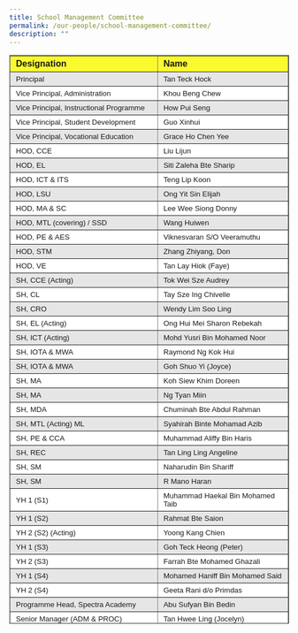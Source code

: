 ```yaml
---
title: School Management Committee
permalink: /our-people/school-management-committee/
description: ""
---
```



<table border="1" width="600" style="box-sizing: inherit; border-collapse: collapse; border-spacing: 0px; max-width: 100%; width: 604.344px; height: 1027px;"><tbody style="box-sizing: inherit;"><tr style="box-sizing: inherit; background: rgb(255, 255, 255); height: 25px;"><td width="386" style="box-sizing: inherit; padding: 5px 10px; background-color: rgb(250, 250, 47); width: 360px; height: 25px;"><span style="box-sizing: inherit; font-family: &quot;trebuchet ms&quot;, geneva, sans-serif; font-size: 12pt;"><strong style="box-sizing: inherit; font-weight: bold;">Designation</strong></span></td><td width="355" style="box-sizing: inherit; padding: 5px 10px; background-color: rgb(250, 250, 47); width: 320px; height: 25px;"><span style="box-sizing: inherit; font-family: &quot;trebuchet ms&quot;, geneva, sans-serif; font-size: 12pt;"><strong style="box-sizing: inherit; font-weight: bold;">Name</strong></span></td></tr><tr style="box-sizing: inherit; background: rgb(230, 230, 230); height: 24px;"><td width="386" style="box-sizing: inherit; padding: 5px 10px; width: 360px; height: 24px;"><span style="box-sizing: inherit; font-family: &quot;trebuchet ms&quot;, geneva, sans-serif; font-size: 10pt;">Principal</span></td><td width="355" style="box-sizing: inherit; padding: 5px 10px; width: 320px; height: 24px;"><span style="box-sizing: inherit; font-family: &quot;trebuchet ms&quot;, geneva, sans-serif; font-size: 10pt;">Tan Teck Hock</span></td></tr><tr style="box-sizing: inherit; background: rgb(255, 255, 255); height: 24px;"><td style="box-sizing: inherit; padding: 5px 10px; width: 360px; height: 24px;"><span style="box-sizing: inherit; font-family: &quot;trebuchet ms&quot;, geneva, sans-serif; font-size: 10pt;">Vice Principal, Administration</span></td><td style="box-sizing: inherit; padding: 5px 10px; width: 320px; height: 24px;"><span style="box-sizing: inherit; font-family: &quot;trebuchet ms&quot;, geneva, sans-serif; font-size: 10pt;">Khou Beng Chew</span></td></tr><tr style="box-sizing: inherit; background: rgb(230, 230, 230); height: 24px;"><td width="386" style="box-sizing: inherit; padding: 5px 10px; width: 360px; height: 24px;"><span style="box-sizing: inherit; font-family: &quot;trebuchet ms&quot;, geneva, sans-serif; font-size: 10pt;">Vice Principal, Instructional Programme</span></td><td style="box-sizing: inherit; padding: 5px 10px; width: 320px; height: 24px;"><span style="box-sizing: inherit; font-family: &quot;trebuchet ms&quot;, geneva, sans-serif; font-size: 10pt;">How Pui Seng</span></td></tr><tr style="box-sizing: inherit; background: rgb(255, 255, 255); height: 25px;"><td style="box-sizing: inherit; padding: 5px 10px; width: 360px; height: 25px;"><span style="box-sizing: inherit; font-family: &quot;trebuchet ms&quot;, geneva, sans-serif; font-size: 10pt;">Vice Principal, Student Development</span></td><td style="box-sizing: inherit; padding: 5px 10px; width: 320px; height: 25px;"><span style="box-sizing: inherit; font-family: &quot;trebuchet ms&quot;, geneva, sans-serif; font-size: 10pt;">Guo Xinhui</span></td></tr><tr style="box-sizing: inherit; background: rgb(230, 230, 230); height: 25px;"><td style="box-sizing: inherit; padding: 5px 10px; width: 360px; height: 25px;"><span style="box-sizing: inherit; font-family: &quot;trebuchet ms&quot;, geneva, sans-serif; font-size: 10pt;">Vice Principal, Vocational Education</span></td><td style="box-sizing: inherit; padding: 5px 10px; width: 320px; height: 25px;"><span style="box-sizing: inherit; font-family: &quot;trebuchet ms&quot;, geneva, sans-serif; font-size: 10pt;">Grace Ho Chen Yee</span></td></tr><tr style="box-sizing: inherit; background: rgb(255, 255, 255); height: 24px;"><td style="box-sizing: inherit; padding: 5px 10px; width: 360px; height: 24px;"><span style="box-sizing: inherit; font-family: &quot;trebuchet ms&quot;, geneva, sans-serif; font-size: 10pt;">HOD, CCE</span></td><td style="box-sizing: inherit; padding: 5px 10px; width: 320px; height: 24px;"><span style="box-sizing: inherit; font-family: &quot;trebuchet ms&quot;, geneva, sans-serif; font-size: 10pt;">Liu Lijun</span></td></tr><tr style="box-sizing: inherit; background: rgb(230, 230, 230); height: 25px;"><td style="box-sizing: inherit; padding: 5px 10px; width: 360px; height: 25px;"><span style="box-sizing: inherit; font-family: &quot;trebuchet ms&quot;, geneva, sans-serif; font-size: 10pt;">HOD, EL</span></td><td style="box-sizing: inherit; padding: 5px 10px; width: 320px; height: 25px;"><span style="box-sizing: inherit; font-family: &quot;trebuchet ms&quot;, geneva, sans-serif; font-size: 10pt;">Siti Zaleha Bte Sharip</span></td></tr><tr style="box-sizing: inherit; background: rgb(255, 255, 255); height: 24px;"><td style="box-sizing: inherit; padding: 5px 10px; width: 360px; height: 24px;"><span style="box-sizing: inherit; font-family: &quot;trebuchet ms&quot;, geneva, sans-serif; font-size: 10pt;">HOD, ICT &amp; ITS</span></td><td style="box-sizing: inherit; padding: 5px 10px; width: 320px; height: 24px;"><span style="box-sizing: inherit; font-family: &quot;trebuchet ms&quot;, geneva, sans-serif; font-size: 10pt;">Teng Lip Koon</span></td></tr><tr style="box-sizing: inherit; background: rgb(230, 230, 230); height: 24px;"><td style="box-sizing: inherit; padding: 5px 10px; width: 360px; height: 24px;"><span style="box-sizing: inherit; font-family: &quot;trebuchet ms&quot;, geneva, sans-serif; font-size: 10pt;">HOD, LSU</span></td><td style="box-sizing: inherit; padding: 5px 10px; width: 320px; height: 24px;"><span style="box-sizing: inherit; font-family: &quot;trebuchet ms&quot;, geneva, sans-serif; font-size: 10pt;">Ong Yit Sin Elijah</span></td></tr><tr style="box-sizing: inherit; background: rgb(255, 255, 255); height: 24px;"><td style="box-sizing: inherit; padding: 5px 10px; width: 360px; height: 24px;"><span style="box-sizing: inherit; font-family: &quot;trebuchet ms&quot;, geneva, sans-serif; font-size: 10pt;">HOD, MA &amp; SC</span></td><td style="box-sizing: inherit; padding: 5px 10px; width: 320px; height: 24px;"><span style="box-sizing: inherit; font-family: &quot;trebuchet ms&quot;, geneva, sans-serif; font-size: 10pt;">Lee Wee Siong Donny</span></td></tr><tr style="box-sizing: inherit; background: rgb(230, 230, 230); height: 25px;"><td style="box-sizing: inherit; padding: 5px 10px; width: 360px; height: 25px;"><span style="box-sizing: inherit; font-family: &quot;trebuchet ms&quot;, geneva, sans-serif; font-size: 10pt;">HOD, MTL (covering) / SSD</span></td><td style="box-sizing: inherit; padding: 5px 10px; width: 320px; height: 25px;"><span style="box-sizing: inherit; font-family: &quot;trebuchet ms&quot;, geneva, sans-serif; font-size: 10pt;">Wang Huiwen</span></td></tr><tr style="box-sizing: inherit; background: rgb(255, 255, 255); height: 24px;"><td style="box-sizing: inherit; padding: 5px 10px; width: 360px; height: 24px;"><span style="box-sizing: inherit; font-family: &quot;trebuchet ms&quot;, geneva, sans-serif; font-size: 10pt;">HOD, PE &amp; AES</span></td><td style="box-sizing: inherit; padding: 5px 10px; width: 320px; height: 24px;"><span style="box-sizing: inherit; font-family: &quot;trebuchet ms&quot;, geneva, sans-serif; font-size: 10pt;">Viknesvaran S/O Veeramuthu</span></td></tr><tr style="box-sizing: inherit; background: rgb(230, 230, 230); height: 25px;"><td style="box-sizing: inherit; padding: 5px 10px; width: 360px; height: 25px;"><span style="box-sizing: inherit; font-family: &quot;trebuchet ms&quot;, geneva, sans-serif; font-size: 10pt;">HOD, STM</span></td><td style="box-sizing: inherit; padding: 5px 10px; width: 320px; height: 25px;"><span style="box-sizing: inherit; font-family: &quot;trebuchet ms&quot;, geneva, sans-serif; font-size: 10pt;">Zhang Zhiyang, Don</span></td></tr><tr style="box-sizing: inherit; background: rgb(255, 255, 255); height: 25px;"><td style="box-sizing: inherit; padding: 5px 10px; width: 360px; height: 25px;"><span style="box-sizing: inherit; font-family: &quot;trebuchet ms&quot;, geneva, sans-serif; font-size: 10pt;">HOD, VE</span></td><td style="box-sizing: inherit; padding: 5px 10px; width: 320px; height: 25px;"><span style="box-sizing: inherit; font-family: &quot;trebuchet ms&quot;, geneva, sans-serif; font-size: 10pt;">Tan Lay Hiok (Faye)</span></td></tr><tr style="box-sizing: inherit; background: rgb(230, 230, 230); height: 25px;"><td style="box-sizing: inherit; padding: 5px 10px; width: 360px; height: 25px;"><span style="box-sizing: inherit; font-family: &quot;trebuchet ms&quot;, geneva, sans-serif; font-size: 10pt;">SH, CCE (Acting)</span></td><td style="box-sizing: inherit; padding: 5px 10px; width: 320px; height: 25px;"><span style="box-sizing: inherit; font-family: &quot;trebuchet ms&quot;, geneva, sans-serif; font-size: 10pt;">Tok Wei Sze Audrey</span></td></tr><tr style="box-sizing: inherit; background: rgb(255, 255, 255); height: 25px;"><td style="box-sizing: inherit; padding: 5px 10px; width: 360px; height: 25px;"><span style="box-sizing: inherit; font-family: &quot;trebuchet ms&quot;, geneva, sans-serif; font-size: 10pt;">SH, CL</span></td><td style="box-sizing: inherit; padding: 5px 10px; width: 320px; height: 25px;"><span style="box-sizing: inherit; font-family: &quot;trebuchet ms&quot;, geneva, sans-serif; font-size: 10pt;">Tay Sze Ing Chivelle</span></td></tr><tr style="box-sizing: inherit; background: rgb(230, 230, 230); height: 24px;"><td style="box-sizing: inherit; padding: 5px 10px; width: 360px; height: 24px;"><span style="box-sizing: inherit; font-family: &quot;trebuchet ms&quot;, geneva, sans-serif; font-size: 10pt;">SH, CRO</span></td><td style="box-sizing: inherit; padding: 5px 10px; width: 320px; height: 24px;"><span style="box-sizing: inherit; font-family: &quot;trebuchet ms&quot;, geneva, sans-serif; font-size: 10pt;">Wendy Lim Soo Ling</span></td></tr><tr style="box-sizing: inherit; background: rgb(255, 255, 255); height: 25px;"><td style="box-sizing: inherit; padding: 5px 10px; width: 360px; height: 25px;"><span style="box-sizing: inherit; font-family: &quot;trebuchet ms&quot;, geneva, sans-serif; font-size: 10pt;">SH, EL (Acting)</span></td><td style="box-sizing: inherit; padding: 5px 10px; width: 320px; height: 25px;"><span style="box-sizing: inherit; font-family: &quot;trebuchet ms&quot;, geneva, sans-serif; font-size: 10pt;">Ong Hui Mei Sharon Rebekah</span><span style="box-sizing: inherit; font-family: &quot;trebuchet ms&quot;, geneva, sans-serif; font-size: 10pt;"><br style="box-sizing: inherit;"></span></td></tr><tr style="box-sizing: inherit; background: rgb(230, 230, 230); height: 25px;"><td style="box-sizing: inherit; padding: 5px 10px; width: 360px; height: 25px;"><span style="box-sizing: inherit; font-family: &quot;trebuchet ms&quot;, geneva, sans-serif; font-size: 10pt;">SH, ICT (Acting)</span></td><td style="box-sizing: inherit; padding: 5px 10px; width: 320px; height: 25px;"><span style="box-sizing: inherit; font-family: &quot;trebuchet ms&quot;, geneva, sans-serif; font-size: 10pt;">Mohd Yusri Bin Mohamed Noor</span></td></tr><tr style="box-sizing: inherit; background: rgb(255, 255, 255); height: 24px;"><td style="box-sizing: inherit; padding: 5px 10px; width: 360px; height: 24px;"><span style="box-sizing: inherit; font-family: &quot;trebuchet ms&quot;, geneva, sans-serif; font-size: 10pt;">SH, IOTA &amp; MWA</span></td><td style="box-sizing: inherit; padding: 5px 10px; width: 320px; height: 24px;"><span style="box-sizing: inherit; font-family: &quot;trebuchet ms&quot;, geneva, sans-serif; font-size: 10pt;">Raymond Ng Kok Hui</span></td></tr><tr style="box-sizing: inherit; background: rgb(230, 230, 230);"><td style="box-sizing: inherit; padding: 5px 10px; width: 360px;"><span style="box-sizing: inherit; font-family: &quot;trebuchet ms&quot;, geneva, sans-serif; font-size: 10pt;">SH, IOTA &amp; MWA</span></td><td style="box-sizing: inherit; padding: 5px 10px; width: 320px;"><span style="box-sizing: inherit; font-family: &quot;trebuchet ms&quot;, geneva, sans-serif; font-size: 10pt;">Goh Shuo Yi (Joyce)</span></td></tr><tr style="box-sizing: inherit; background: rgb(255, 255, 255); height: 24px;"><td style="box-sizing: inherit; padding: 5px 10px; width: 360px; height: 24px;"><span style="box-sizing: inherit; font-family: &quot;trebuchet ms&quot;, geneva, sans-serif; font-size: 10pt;">SH, MA</span></td><td style="box-sizing: inherit; padding: 5px 10px; width: 320px; height: 24px;"><span style="box-sizing: inherit; font-family: &quot;trebuchet ms&quot;, geneva, sans-serif; font-size: 10pt;">Koh Siew Khim Doreen</span></td></tr><tr style="box-sizing: inherit; background: rgb(230, 230, 230); height: 25px;"><td style="box-sizing: inherit; padding: 5px 10px; width: 360px; height: 25px;"><span style="box-sizing: inherit; font-family: &quot;trebuchet ms&quot;, geneva, sans-serif; font-size: 10pt;">SH, MA</span></td><td style="box-sizing: inherit; padding: 5px 10px; width: 320px; height: 25px;"><span style="box-sizing: inherit; font-family: &quot;trebuchet ms&quot;, geneva, sans-serif; font-size: 10pt;">Ng Tyan Miin</span></td></tr><tr style="box-sizing: inherit; background: rgb(255, 255, 255); height: 24px;"><td style="box-sizing: inherit; padding: 5px 10px; width: 360px; height: 24px;"><span style="box-sizing: inherit; font-family: &quot;trebuchet ms&quot;, geneva, sans-serif; font-size: 10pt;">SH, MDA</span></td><td style="box-sizing: inherit; padding: 5px 10px; width: 320px; height: 24px;"><span style="box-sizing: inherit; font-family: &quot;trebuchet ms&quot;, geneva, sans-serif; font-size: 10pt;">Chuminah Bte Abdul Rahman</span></td></tr><tr style="box-sizing: inherit; background: rgb(230, 230, 230); height: 25px;"><td style="box-sizing: inherit; padding: 5px 10px; width: 360px; height: 25px;"><span style="box-sizing: inherit; font-family: &quot;trebuchet ms&quot;, geneva, sans-serif; font-size: 10pt;">SH, MTL (Acting) ML</span></td><td style="box-sizing: inherit; padding: 5px 10px; width: 320px; height: 25px;"><span style="box-sizing: inherit; font-family: &quot;trebuchet ms&quot;, geneva, sans-serif; font-size: 10pt;">Syahirah Binte Mohamad Azib</span></td></tr><tr style="box-sizing: inherit; background: rgb(255, 255, 255); height: 25px;"><td style="box-sizing: inherit; padding: 5px 10px; width: 360px; height: 25px;"><span style="box-sizing: inherit; font-family: &quot;trebuchet ms&quot;, geneva, sans-serif; font-size: 10pt;">SH, PE &amp; CCA</span></td><td style="box-sizing: inherit; padding: 5px 10px; width: 320px; height: 25px;"><span style="box-sizing: inherit; font-family: &quot;trebuchet ms&quot;, geneva, sans-serif; font-size: 10pt;">Muhammad Aliffy Bin Haris</span></td></tr><tr style="box-sizing: inherit; background: rgb(230, 230, 230); height: 24px;"><td style="box-sizing: inherit; padding: 5px 10px; width: 360px; height: 24px;"><span style="box-sizing: inherit; font-family: &quot;trebuchet ms&quot;, geneva, sans-serif; font-size: 10pt;">SH, REC</span></td><td style="box-sizing: inherit; padding: 5px 10px; width: 320px; height: 24px;"><span style="box-sizing: inherit; font-family: &quot;trebuchet ms&quot;, geneva, sans-serif; font-size: 10pt;">Tan Ling Ling Angeline</span></td></tr><tr style="box-sizing: inherit; background: rgb(255, 255, 255); height: 24px;"><td style="box-sizing: inherit; padding: 5px 10px; width: 360px; height: 24px;"><span style="box-sizing: inherit; font-family: &quot;trebuchet ms&quot;, geneva, sans-serif; font-size: 10pt;">SH, SM</span></td><td style="box-sizing: inherit; padding: 5px 10px; width: 320px; height: 24px;"><span style="box-sizing: inherit; font-family: &quot;trebuchet ms&quot;, geneva, sans-serif; font-size: 10pt;">Naharudin Bin Shariff</span></td></tr><tr style="box-sizing: inherit; background: rgb(230, 230, 230); height: 25px;"><td style="box-sizing: inherit; padding: 5px 10px; width: 360px; height: 25px;"><span style="box-sizing: inherit; font-family: &quot;trebuchet ms&quot;, geneva, sans-serif; font-size: 10pt;">SH, SM</span></td><td style="box-sizing: inherit; padding: 5px 10px; width: 320px; height: 25px;"><span style="box-sizing: inherit; font-family: &quot;trebuchet ms&quot;, geneva, sans-serif; font-size: 10pt;">R Mano Haran</span></td></tr><tr style="box-sizing: inherit; background: rgb(255, 255, 255); height: 24px;"><td style="box-sizing: inherit; padding: 5px 10px; width: 360px; height: 24px;"><span style="box-sizing: inherit; font-family: &quot;trebuchet ms&quot;, geneva, sans-serif; font-size: 10pt;">YH 1 (S1)</span></td><td style="box-sizing: inherit; padding: 5px 10px; width: 320px; height: 24px;"><span style="box-sizing: inherit; font-family: &quot;trebuchet ms&quot;, geneva, sans-serif; font-size: 10pt;">Muhammad Haekal Bin Mohamed Taib</span></td></tr><tr style="box-sizing: inherit; background: rgb(230, 230, 230); height: 24px;"><td style="box-sizing: inherit; padding: 5px 10px; width: 360px; height: 24px;"><span style="box-sizing: inherit; font-family: &quot;trebuchet ms&quot;, geneva, sans-serif; font-size: 10pt;">YH 1 (S2)</span></td><td style="box-sizing: inherit; padding: 5px 10px; width: 320px; height: 24px;"><span style="box-sizing: inherit; font-family: &quot;trebuchet ms&quot;, geneva, sans-serif; font-size: 10pt;">Rahmat Bte Saion</span></td></tr><tr style="box-sizing: inherit; background: rgb(255, 255, 255); height: 24px;"><td style="box-sizing: inherit; padding: 5px 10px; width: 360px; height: 24px;"><span style="box-sizing: inherit; font-family: &quot;trebuchet ms&quot;, geneva, sans-serif; font-size: 10pt;">YH 2 (S2) (Acting)</span></td><td style="box-sizing: inherit; padding: 5px 10px; width: 320px; height: 24px;"><span style="box-sizing: inherit; font-family: &quot;trebuchet ms&quot;, geneva, sans-serif; font-size: 10pt;">Yoong Kang Chien</span></td></tr><tr style="box-sizing: inherit; background: rgb(230, 230, 230); height: 24px;"><td style="box-sizing: inherit; padding: 5px 10px; width: 360px; height: 24px;"><span style="box-sizing: inherit; font-family: &quot;trebuchet ms&quot;, geneva, sans-serif; font-size: 10pt;">YH 1 (S3)</span></td><td style="box-sizing: inherit; padding: 5px 10px; width: 320px; height: 24px;"><span style="box-sizing: inherit; font-family: &quot;trebuchet ms&quot;, geneva, sans-serif; font-size: 10pt;">Goh Teck Heong (Peter)</span></td></tr><tr style="box-sizing: inherit; background: rgb(255, 255, 255); height: 24px;"><td style="box-sizing: inherit; padding: 5px 10px; width: 360px; height: 24px;"><span style="box-sizing: inherit; font-family: &quot;trebuchet ms&quot;, geneva, sans-serif; font-size: 10pt;">YH 2 (S3)</span></td><td style="box-sizing: inherit; padding: 5px 10px; width: 320px; height: 24px;"><span style="box-sizing: inherit; font-family: &quot;trebuchet ms&quot;, geneva, sans-serif; font-size: 10pt;">Farrah Bte Mohamed Ghazali</span></td></tr><tr style="box-sizing: inherit; background: rgb(230, 230, 230); height: 24px;"><td style="box-sizing: inherit; padding: 5px 10px; width: 360px; height: 24px;"><span style="box-sizing: inherit; font-family: &quot;trebuchet ms&quot;, geneva, sans-serif; font-size: 10pt;">YH 1 (S4)</span></td><td style="box-sizing: inherit; padding: 5px 10px; width: 320px; height: 24px;"><span style="box-sizing: inherit; font-family: &quot;trebuchet ms&quot;, geneva, sans-serif; font-size: 10pt;">Mohamed Haniff Bin Mohamed Said</span></td></tr><tr style="box-sizing: inherit; background: rgb(255, 255, 255); height: 24px;"><td style="box-sizing: inherit; padding: 5px 10px; width: 360px; height: 24px;"><span style="box-sizing: inherit; font-family: &quot;trebuchet ms&quot;, geneva, sans-serif; font-size: 10pt;">YH 2 (S4)</span></td><td style="box-sizing: inherit; padding: 5px 10px; width: 320px; height: 24px;"><span style="box-sizing: inherit; font-family: &quot;trebuchet ms&quot;, geneva, sans-serif; font-size: 10pt;">Geeta Rani d/o Primdas</span></td></tr><tr style="box-sizing: inherit; background: rgb(230, 230, 230); height: 25px;"><td style="box-sizing: inherit; padding: 5px 10px; width: 360px; height: 25px;"><span style="box-sizing: inherit; font-family: &quot;trebuchet ms&quot;, geneva, sans-serif; font-size: 10pt;">Programme Head, Spectra Academy</span></td><td style="box-sizing: inherit; padding: 5px 10px; width: 320px; height: 25px;"><span style="box-sizing: inherit; font-family: &quot;trebuchet ms&quot;, geneva, sans-serif; font-size: 10pt;">Abu Sufyan Bin Bedin</span></td></tr><tr style="box-sizing: inherit; background: rgb(255, 255, 255); height: 25px;"><td style="box-sizing: inherit; padding: 5px 10px; width: 360px; height: 25px;"><span style="box-sizing: inherit; font-family: &quot;trebuchet ms&quot;, geneva, sans-serif; font-size: 10pt;">Senior Manager (ADM &amp; PROC)</span></td><td style="box-sizing: inherit; padding: 5px 10px; width: 320px; height: 25px;"><span style="box-sizing: inherit; font-family: &quot;trebuchet ms&quot;, geneva, sans-serif; font-size: 10pt;">Tan Hwee Ling (Jocelyn)</span><span style="box-sizing: inherit; font-family: &quot;trebuchet ms&quot;, geneva, sans-serif; font-size: 10pt;"><br style="box-sizing: inherit;"></span></td></tr><tr style="box-sizing: inherit; background: rgb(230, 230, 230); height: 25px;"><td style="box-sizing: inherit; padding: 5px 10px; width: 360px; height: 25px;"><span style="box-sizing: inherit; font-family: &quot;trebuchet ms&quot;, geneva, sans-serif; font-size: 10pt;">Manager (FIN)</span></td><td style="box-sizing: inherit; padding: 5px 10px; width: 320px; height: 25px;"><span style="box-sizing: inherit; font-family: &quot;trebuchet ms&quot;, geneva, sans-serif; font-size: 10pt;">Louise Ang Sue Kuan</span></td></tr><tr style="box-sizing: inherit; background: rgb(255, 255, 255); height: 25px;"><td style="box-sizing: inherit; padding: 5px 10px; width: 360px; height: 25px;"><span style="box-sizing: inherit; font-family: &quot;trebuchet ms&quot;, geneva, sans-serif; font-size: 10pt;">Senior Manager (HRM &amp; STA)</span></td><td style="box-sizing: inherit; padding: 5px 10px; width: 320px; height: 25px;"><span style="box-sizing: inherit; font-family: &quot;trebuchet ms&quot;, geneva, sans-serif; font-size: 10pt;">Goh Poh Gek</span></td></tr><tr style="box-sizing: inherit; background: rgb(230, 230, 230); height: 24px;"><td style="box-sizing: inherit; padding: 5px 10px; width: 360px; height: 24px;"><span style="box-sizing: inherit; font-family: &quot;trebuchet ms&quot;, geneva, sans-serif; font-size: 10pt;">Assistant Manager (IT)</span></td><td style="box-sizing: inherit; padding: 5px 10px; width: 320px; height: 24px;"><span style="box-sizing: inherit; font-family: &quot;trebuchet ms&quot;, geneva, sans-serif; font-size: 10pt;">Yong Yew Lee Henry</span></td></tr><tr style="box-sizing: inherit; background: rgb(255, 255, 255); height: 24px;"><td style="box-sizing: inherit; padding: 5px 10px; width: 360px; height: 24px;"><span style="box-sizing: inherit; font-family: &quot;trebuchet ms&quot;, geneva, sans-serif; font-size: 10pt;">Manager (OPS)</span></td><td style="box-sizing: inherit; padding: 5px 10px; width: 320px; height: 24px;"><span style="box-sizing: inherit; font-family: &quot;trebuchet ms&quot;, geneva, sans-serif; font-size: 10pt;">Cheong Kok Hon (Bryan)</span></td></tr></tbody></table>